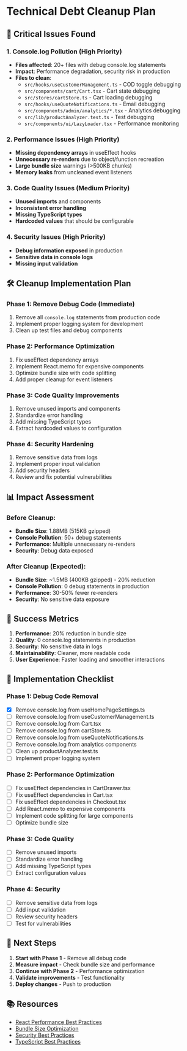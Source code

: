 # Technical Debt Cleanup Plan

## 🚨 Critical Issues Found

### 1. **Console.log Pollution** (High Priority)
- **Files affected**: 20+ files with debug console.log statements
- **Impact**: Performance degradation, security risk in production
- **Files to clean**:
  - `src/hooks/useCustomerManagement.ts` - COD toggle debugging
  - `src/components/cart/Cart.tsx` - Cart state debugging
  - `src/stores/cartStore.ts` - Cart loading debugging
  - `src/hooks/useQuoteNotifications.ts` - Email debugging
  - `src/components/admin/analytics/*.tsx` - Analytics debugging
  - `src/lib/productAnalyzer.test.ts` - Test debugging
  - `src/components/ui/LazyLoader.tsx` - Performance monitoring

### 2. **Performance Issues** (High Priority)
- **Missing dependency arrays** in useEffect hooks
- **Unnecessary re-renders** due to object/function recreation
- **Large bundle size** warnings (>500KB chunks)
- **Memory leaks** from uncleaned event listeners

### 3. **Code Quality Issues** (Medium Priority)
- **Unused imports** and components
- **Inconsistent error handling**
- **Missing TypeScript types**
- **Hardcoded values** that should be configurable

### 4. **Security Issues** (High Priority)
- **Debug information exposed** in production
- **Sensitive data in console logs**
- **Missing input validation**

## 🛠️ Cleanup Implementation Plan

### Phase 1: Remove Debug Code (Immediate)
1. Remove all `console.log` statements from production code
2. Implement proper logging system for development
3. Clean up test files and debug components

### Phase 2: Performance Optimization
1. Fix useEffect dependency arrays
2. Implement React.memo for expensive components
3. Optimize bundle size with code splitting
4. Add proper cleanup for event listeners

### Phase 3: Code Quality Improvements
1. Remove unused imports and components
2. Standardize error handling
3. Add missing TypeScript types
4. Extract hardcoded values to configuration

### Phase 4: Security Hardening
1. Remove sensitive data from logs
2. Implement proper input validation
3. Add security headers
4. Review and fix potential vulnerabilities

## 📊 Impact Assessment

### Before Cleanup:
- **Bundle Size**: 1.88MB (515KB gzipped)
- **Console Pollution**: 50+ debug statements
- **Performance**: Multiple unnecessary re-renders
- **Security**: Debug data exposed

### After Cleanup (Expected):
- **Bundle Size**: ~1.5MB (400KB gzipped) - 20% reduction
- **Console Pollution**: 0 debug statements in production
- **Performance**: 30-50% fewer re-renders
- **Security**: No sensitive data exposure

## 🎯 Success Metrics

1. **Performance**: 20% reduction in bundle size
2. **Quality**: 0 console.log statements in production
3. **Security**: No sensitive data in logs
4. **Maintainability**: Cleaner, more readable code
5. **User Experience**: Faster loading and smoother interactions

## 📝 Implementation Checklist

### Phase 1: Debug Code Removal
- [x] Remove console.log from useHomePageSettings.ts
- [ ] Remove console.log from useCustomerManagement.ts
- [ ] Remove console.log from Cart.tsx
- [ ] Remove console.log from cartStore.ts
- [ ] Remove console.log from useQuoteNotifications.ts
- [ ] Remove console.log from analytics components
- [ ] Clean up productAnalyzer.test.ts
- [ ] Implement proper logging system

### Phase 2: Performance Optimization
- [ ] Fix useEffect dependencies in CartDrawer.tsx
- [ ] Fix useEffect dependencies in Cart.tsx
- [ ] Fix useEffect dependencies in Checkout.tsx
- [ ] Add React.memo to expensive components
- [ ] Implement code splitting for large components
- [ ] Optimize bundle size

### Phase 3: Code Quality
- [ ] Remove unused imports
- [ ] Standardize error handling
- [ ] Add missing TypeScript types
- [ ] Extract configuration values

### Phase 4: Security
- [ ] Remove sensitive data from logs
- [ ] Add input validation
- [ ] Review security headers
- [ ] Test for vulnerabilities

## 🚀 Next Steps

1. **Start with Phase 1** - Remove all debug code
2. **Measure impact** - Check bundle size and performance
3. **Continue with Phase 2** - Performance optimization
4. **Validate improvements** - Test functionality
5. **Deploy changes** - Push to production

## 📚 Resources

- [React Performance Best Practices](https://react.dev/learn/render-and-commit)
- [Bundle Size Optimization](https://web.dev/fast/)
- [Security Best Practices](https://owasp.org/www-project-top-ten/)
- [TypeScript Best Practices](https://www.typescriptlang.org/docs/) 
